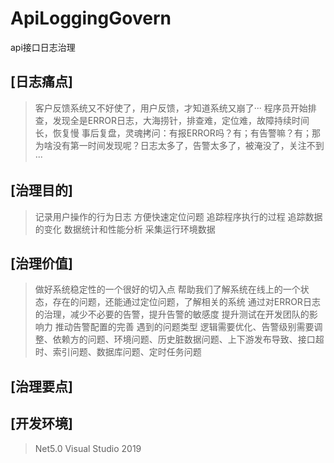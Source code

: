 # ApiLoggingGovern
api接口日志治理


## [日志痛点]
>客户反馈系统又不好使了，用户反馈，才知道系统又崩了···
>程序员开始排查，发现全是ERROR日志，大海捞针，排查难，定位难，故障持续时间长，恢复慢
>事后复盘，灵魂拷问：有报ERROR吗？有；有告警嘛？有；那为啥没有第一时间发现呢？日志太多了，告警太多了，被淹没了，关注不到···

## [治理目的]
>记录用户操作的行为日志
>方便快速定位问题
>追踪程序执行的过程
>追踪数据的变化
>数据统计和性能分析
>采集运行环境数据

## [治理价值]
>做好系统稳定性的一个很好的切入点
>帮助我们了解系统在线上的一个状态，存在的问题，还能通过定位问题，了解相关的系统
>通过对ERROR日志的治理，减少不必要的告警，提升告警的敏感度
>提升测试在开发团队的影响力
>推动告警配置的完善
>遇到的问题类型
>逻辑需要优化、告警级别需要调整、依赖方的问题、环境问题、历史脏数据问题、上下游发布导致、接口超时、索引问题、数据库问题、定时任务问题


## [治理要点]
 
 

## [开发环境]
> Net5.0
> Visual Studio 2019 

 
 
 